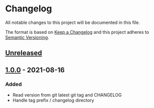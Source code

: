 # Changelog

All notable changes to this project will be documented in this file.

The format is based on [Keep a Changelog](https://keepachangelog.com/en/1.0.0/)
and this project adheres to [Semantic Versioning](https://semver.org/spec/v2.0.0.html).

## [Unreleased]

## [1.0.0] - 2021-08-16
### Added
- Read version from git latest git tag and CHANGELOG
- Handle tag prefix / changelog directory

[Unreleased]: https://github.com/cucumber-actions/versions/1.0.0...HEAD
[1.0.0]: https://github.com/cucumber-actions/versions/bc0fc832d21a6388657c9c314bfaadba99df5bd5...1.0.0
